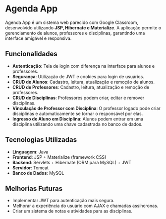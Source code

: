 # Agenda App

Agenda App é um sistema web parecido com Google Classroom, desenvolvido utilizando **JSP, Hibernate e Materialize**. A aplicação permite o gerenciamento de alunos, professores e disciplinas, garantindo uma interface amigável e responsiva.

## Funcionalidades

- **Autenticação**: Tela de login com diferença na interface para alunos e professores.
- **Segurança**: Utilização de JWT e cookies para login de usuários.
- **CRUD de Alunos**: Cadastro, leitura, atualização e remoção de alunos.
- **CRUD de Professores**: Cadastro, leitura, atualização e remoção de professores.
- **CRUD de Disciplinas**: Professores podem criar, editar e remover disciplinas.
- **Vinculação de Professor com Disciplina**: O professor logado pode criar disciplinas e automaticamente se tornar o responsável por elas.
- **Ingresso de Aluno em Disciplina**: Alunos podem entrar em uma disciplina utilizando uma chave cadastrada no banco de dados.

## Tecnologias Utilizadas

- **Linguagem**: Java
- **Frontend**: JSP + Materialize (framework CSS)
- **Backend**: Servlets + Hibernate (ORM para MySQL) + JWT
- **Servidor**: Tomcat
- **Banco de Dados**: MySQL

## Melhorias Futuras

- Implementar JWT para autenticação mais segura.
- Melhorar a experiência do usuário com AJAX e chamadas assíncronas.
- Criar um sistema de notas e atividades para as disciplinas.

